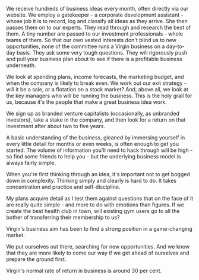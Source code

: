 
We receive hundreds of business ideas every month, often directly via our website. We employ a gatekeeper - a corporate development assistant - whose job it is to record, log and classify all ideas as they arrive. She then passes them on to our experts. They read through and research the best of them. A tiny number are passed to our investment professionals - whole teams of them. So that our own vested interests don't blind us to new opportunities, none of the committee runs a Virgin business on a day-to-day basis. They ask some very tough questions. They will rigorously push and pull your business plan about to see if there is a profitable business underneath.

We look at spending plans, income forecasts, the marketing budget, and when the company is likely to break even. We work out our exit strategy - will it be a sale, or a flotation on a stock market? And, above all, we look at the key managers who will be running the business. This is the holy grail for us, because it's the people that make a great business idea work.

We sign up as branded venture capitalists (occasionally, as unbranded investors), take a stake in the company, and then look for a return on that investment after about two to five years.

A basic understanding of the business, gleaned by immersing yourself in every little detail for months or even weeks, is often enough to get you started. The volume of information you'll need to hack through will be high - so find some friends to help you - but the underlying business model is always fairly simple.

When you're first thinking through an idea, it's important not to get bogged down in complexity. Thinking simply and clearly is hard to do. It takes concentration and practice and self-discipline.

My plans acquire detail as I test them against questions that on the face of it are really quite simple - and more to do with emotions than figures. If we create the best health club in town, will existing gym users go to all the bother of transferring their membership to us?

Virgin's business aim has been to find a strong position in a game-changing market.

We put ourselves out there, searching for new opportunities. And we know that they are more likely to come our way if we get ahead of ourselves and prepare the ground first.

Virgin's normal rate of return in business is around 30 per cent.
